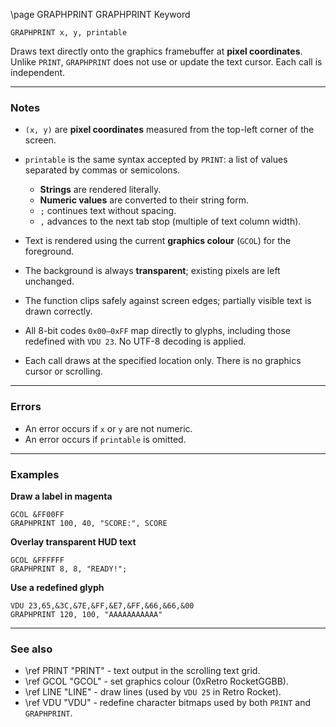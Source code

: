 \page GRAPHPRINT GRAPHPRINT Keyword

```basic
GRAPHPRINT x, y, printable
```

Draws text directly onto the graphics framebuffer at **pixel coordinates**.
Unlike `PRINT`, `GRAPHPRINT` does not use or update the text cursor. Each call is independent.

---

### Notes

* `(x, y)` are **pixel coordinates** measured from the top-left corner of the screen.
* `printable` is the same syntax accepted by `PRINT`: a list of values separated by commas or semicolons.

  * **Strings** are rendered literally.
  * **Numeric values** are converted to their string form.
  * `;` continues text without spacing.
  * `,` advances to the next tab stop (multiple of text column width).
* Text is rendered using the current **graphics colour** (`GCOL`) for the foreground.
* The background is always **transparent**; existing pixels are left unchanged.
* The function clips safely against screen edges; partially visible text is drawn correctly.
* All 8-bit codes `0x00–0xFF` map directly to glyphs, including those redefined with `VDU 23`. No UTF-8 decoding is applied.
* Each call draws at the specified location only. There is no graphics cursor or scrolling.

---

### Errors

* An error occurs if `x` or `y` are not numeric.
* An error occurs if `printable` is omitted.

---

### Examples

**Draw a label in magenta**

```basic
GCOL &FF00FF
GRAPHPRINT 100, 40, "SCORE:", SCORE
```

**Overlay transparent HUD text**

```basic
GCOL &FFFFFF
GRAPHPRINT 8, 8, "READY!";
```

**Use a redefined glyph**

```basic
VDU 23,65,&3C,&7E,&FF,&E7,&FF,&66,&66,&00
GRAPHPRINT 120, 100, "AAAAAAAAAAA"
```

---

### See also

* \ref PRINT "PRINT" - text output in the scrolling text grid.
* \ref GCOL "GCOL" - set graphics colour (0xRetro RocketGGBB).
* \ref LINE "LINE" - draw lines (used by `VDU 25` in Retro Rocket).
* \ref VDU "VDU" - redefine character bitmaps used by both `PRINT` and `GRAPHPRINT`.